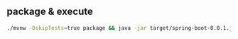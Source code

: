 

## package & execute

```bash
./mvnw -DskipTests=true package && java -jar target/spring-boot-0.0.1.jar
``` 